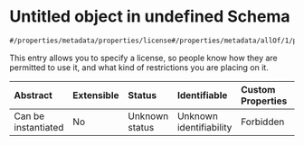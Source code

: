 # Untitled object in undefined Schema

```txt
#/properties/metadata/properties/license#/properties/metadata/allOf/1/properties/license
```

This entry allows you to specify a license, so people know how they are permitted to use it, and what kind of restrictions you are placing on it.

| Abstract            | Extensible | Status         | Identifiable            | Custom Properties | Additional Properties | Access Restrictions | Defined In                                                                            |
| :------------------ | :--------- | :------------- | :---------------------- | :---------------- | :-------------------- | :------------------ | :------------------------------------------------------------------------------------ |
| Can be instantiated | No         | Unknown status | Unknown identifiability | Forbidden         | Allowed               | none                | [implementation.json*](../../0.0.1/schema/implementation.json "open original schema") |

